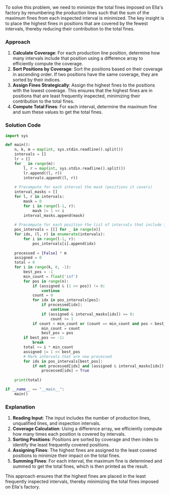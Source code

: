 To solve this problem, we need to minimize the total fines imposed on Ella's factory by renumbering the production lines such that the sum of the maximum fines from each inspected interval is minimized. The key insight is to place the highest fines in positions that are covered by the fewest intervals, thereby reducing their contribution to the total fines.

### Approach
1. **Calculate Coverage**: For each production line position, determine how many intervals include that position using a difference array to efficiently compute the coverage.
2. **Sort Positions by Coverage**: Sort the positions based on their coverage in ascending order. If two positions have the same coverage, they are sorted by their indices.
3. **Assign Fines Strategically**: Assign the highest fines to the positions with the lowest coverage. This ensures that the highest fines are in positions that are least frequently inspected, minimizing their contribution to the total fines.
4. **Compute Total Fines**: For each interval, determine the maximum fine and sum these values to get the total fines.

### Solution Code
```python
import sys

def main():
    n, k, m = map(int, sys.stdin.readline().split())
    intervals = []
    lr = []
    for _ in range(m):
        l, r = map(int, sys.stdin.readline().split())
        lr.append((l, r))
        intervals.append((l, r))
    
    # Precompute for each interval the mask (positions it covers)
    interval_masks = []
    for l, r in intervals:
        mask = 0
        for i in range(l-1, r):
            mask |= 1 << i
        interval_masks.append(mask)
    
    # Precompute for each position the list of intervals that include it
    pos_intervals = [[] for _ in range(n)]
    for idx, (l, r) in enumerate(intervals):
        for i in range(l-1, r):
            pos_intervals[i].append(idx)
    
    processed = [False] * m
    assigned = 0
    total = 0
    for i in range(k, 0, -1):
        best_pos = -1
        min_count = float('inf')
        for pos in range(n):
            if (assigned & (1 << pos)) != 0:
                continue
            count = 0
            for idx in pos_intervals[pos]:
                if processed[idx]:
                    continue
                if (assigned & interval_masks[idx]) == 0:
                    count += 1
            if count < min_count or (count == min_count and pos < best_pos):
                min_count = count
                best_pos = pos
        if best_pos == -1:
            break
        total += i * min_count
        assigned |= 1 << best_pos
        # Mark intervals that are now processed
        for idx in pos_intervals[best_pos]:
            if not processed[idx] and (assigned & interval_masks[idx]) == 0:
                processed[idx] = True
    
    print(total)

if __name__ == "__main__":
    main()
```

### Explanation
1. **Reading Input**: The input includes the number of production lines, unqualified lines, and inspection intervals.
2. **Coverage Calculation**: Using a difference array, we efficiently compute how many times each position is covered by intervals.
3. **Sorting Positions**: Positions are sorted by coverage and then index to identify the least frequently covered positions.
4. **Assigning Fines**: The highest fines are assigned to the least covered positions to minimize their impact on the total fines.
5. **Summing Fines**: For each interval, the maximum fine is determined and summed to get the total fines, which is then printed as the result.

This approach ensures that the highest fines are placed in the least frequently inspected intervals, thereby minimizing the total fines imposed on Ella's factory.